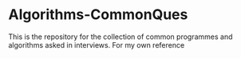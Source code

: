 # Algorithms-CommonQues
This is the repository for the collection of common programmes and algorithms asked in interviews. For my own reference
